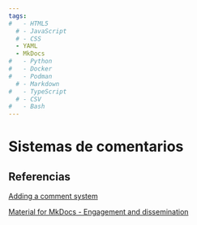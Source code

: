 ```yaml
---
tags:
#   - HTML5
  # - JavaScript
  # - CSS
  - YAML
  - MkDocs
#   - Python
#   - Docker
#   - Podman
  # - Markdown
#   - TypeScript
  # - CSV
#   - Bash
---
```





# Sistemas de comentarios

















## Referencias

[Adding a comment system](https://squidfunk.github.io/mkdocs-material/setup/adding-a-comment-system/)

[Material for MkDocs - Engagement and dissemination](https://squidfunk.github.io/mkdocs-material/tutorials/blogs/engage/#share-and-like-buttons)